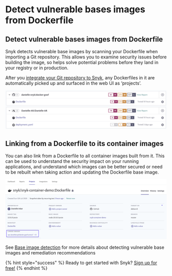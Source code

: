 # Detect vulnerable bases images from Dockerfile

## Detect vulnerable bases images from Dockerfile

Snyk detects vulnerable base images by scanning your Dockerfile when importing a Git repository. This allows you to examine security issues before building the image, so helps solve potential problems before they land in your registry or in production.

After you [integrate your Git repository to Snyk](https://support.snyk.io/hc/en-us/sections/360001138098-Git-repository-SCM-integrations), any Dockerfiles in it are automatically picked up and surfaced in the web UI as ‘projects’.

![](../../.gitbook/assets/mceclip0-5-.png/)

## Linking from a Dockerfile to its container images

You can also link from a Dockerfile to all container images built from it. This can be used to understand the security impact on your running applications, and understand which images can be better secured or need to be rebuilt when taking action and updating the Dockerfile base image.

![](../../.gitbook/assets/mceclip3.png/)

See [Base image detection](snyk-container/getting-around-the-snyk-container-ui/base-image-detection/) for more details about detecting vulnerable base images and remediation recommendations

{% hint style="success" %}
Ready to get started with Snyk? [Sign up for free!](https://snyk.io/login?cta=sign-up&loc=footer&page=support_docs_page/)
{% endhint %}

